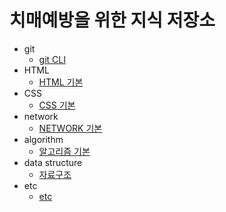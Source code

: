 # 치매예방을 위한 지식 저장소

-   git
    -   [git CLI](/git/git_CLI.md)
-   HTML 
    -   [HTML 기본](/html/html.md)
-   CSS
    -   [CSS 기본](/css/css.md)
-   network
    -   [NETWORK 기본](/network/network.md)
-   algorithm
    -   [알고리즘 기본](/algorithm/algorithm.md)
-   data structure
    -   [자료구조](/data%20structure/data%20structure.md)
-   etc
    -   [etc](/etc./etc.md)